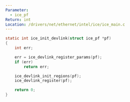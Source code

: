 ```yaml
---
Parameter:
  - ice_pf
Return: int
Location: /drivers/net/ethernet/intel/ice/ice_main.c
---
```


```c title=ice_init_devlink()
static int ice_init_devlink(struct ice_pf *pf)
{
	int err;

	err = ice_devlink_register_params(pf);
	if (err)
		return err;

	ice_devlink_init_regions(pf);
	ice_devlink_register(pf);

	return 0;
}
```

